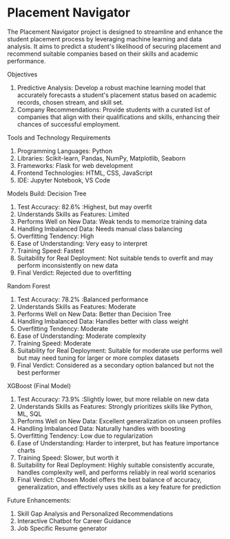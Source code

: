 # Placement Navigator
The Placement Navigator project is designed to streamline and enhance the student placement process by leveraging machine learning and data analysis. It aims to predict a student's likelihood of securing placement and recommend suitable companies based on their skills and academic performance.

Objectives  
1. Predictive Analysis: Develop a robust machine learning model that accurately forecasts a student's placement status based on academic records, chosen stream, and skill set.
2. Company Recommendations: Provide students with a curated list of companies that align with their qualifications and skills, enhancing their chances of successful employment. 

Tools and Technology Requirements 
 1. Programming Languages: Python
 2. Libraries: Scikit-learn, Pandas, NumPy, Matplotlib, Seaborn
 3. Frameworks: Flask for web development
 4. Frontend Technologies: HTML, CSS, JavaScript
 5. IDE: Jupyter Notebook, VS Code 


Models Build:
Decision Tree 
  1. Test Accuracy: 	82.6% :Highest, but may overfit 
  2. Understands Skills as Features: 	Limited 
  3. Performs Well on New Data: 	Weak  tends to memorize training data 
  4. Handling Imbalanced Data: 	Needs manual class balancing 
  5. Overfitting Tendency: 	High 
  6. Ease of Understanding: 	Very easy to interpret 
  7. Training Speed: 	Fastest 
  8. Suitability for Real Deployment: 	Not suitable tends to  overfit and may perform inconsistently on new data 
  9. Final Verdict: 	Rejected due to overfitting 

Random Forest 
  1. Test Accuracy: 	78.2% :Balanced performance 
  2. Understands Skills as Features: 	Moderate 
  3. Performs Well on New Data: 	Better than Decision Tree  
  4. Handling Imbalanced Data: 	Handles better with class weight 
  5. Overfitting Tendency: 	Moderate
  6. Ease of Understanding: 	Moderate complexity  
  7. Training Speed: Moderate
  8. Suitability for Real Deployment: Suitable for moderate use performs well but may need tuning for larger or more complex datasets 
  9. Final Verdict: 	Considered as a secondary option balanced but not the best performer 

XGBoost (Final Model) 
  1. Test Accuracy: 	73.9% :Slightly lower, but more reliable on new data 
  2. Understands Skills as Features: 	Strongly prioritizes skills like Python, ML, SQL 
  3. Performs Well on New Data: 	Excellent generalization on unseen profiles   
  4. Handling Imbalanced Data: 	Naturally handles with boosting  
  5. Overfitting Tendency: 	Low due to regularization 
  6. Ease of Understanding: 	Harder to interpret, but has feature importance charts   
  7. Training Speed: Slower, but worth it 
  8. Suitability for Real Deployment: Highly suitable  consistently accurate, handles complexity well, and performs reliably in real world scenarios 
  9. Final Verdict: 	Chosen Model  offers the best balance of accuracy, generalization, and effectively uses skills as a key feature for prediction 

Future Enhancements: 
1.	Skill Gap Analysis and Personalized Recommendations  
2.	Interactive Chatbot for Career Guidance
3. Job Specific Resume generator 
